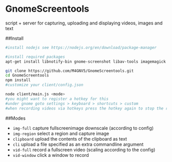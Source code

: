 # GnomeScreentools
script + server for capturing, uploading and displaying videos, images and text

##Install
```bash
#install nodejs see https://nodejs.org/en/download/package-manager

#install required packages
apt-get install libnotify-bin gnome-screenshot libav-tools imagemagick xclip

git clone https://github.com/M4GNV5/GnomeScreentools.git
cd GnomeScreentools
npm install
#customize your client/config.json

node client/main.js <mode>
#you might want to register a hotkey for this
#under gnome goto settings > keyboard > shortcuts > custom
#when recording videos via hotkeys press the hotkey again to stop the recording
```

##Modes
- `img-full` capture fullscreenimage downscale (according to config)
- `img-region` select a region and capture image
- `clipboard` upload the contents of the clipboard as text
- `cli` upload a file specified as an extra commandline argument
- `vid-full` record a fullscreen video (scaling according to the config)
- `vid-window` click a window to record
